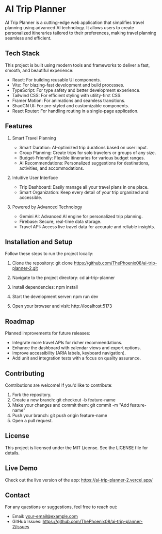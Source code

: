 # AI Trip Planner

AI Trip Planner is a cutting-edge web application that simplifies travel planning using advanced AI technology. It allows users to create personalized itineraries tailored to their preferences, making travel planning seamless and efficient.

## Tech Stack

This project is built using modern tools and frameworks to deliver a fast, smooth, and beautiful experience:

- React: For building reusable UI components.
- Vite: For blazing-fast development and build processes.
- TypeScript: For type safety and better development experience.
- Tailwind CSS: For efficient styling with utility-first CSS.
- Framer Motion: For animations and seamless transitions.
- ShadCN UI: For pre-styled and customizable components.
- React Router: For handling routing in a single-page application.

## Features

1. Smart Travel Planning

   - Smart Duration: AI-optimized trip durations based on user input.
   - Group Planning: Create trips for solo travelers or groups of any size.
   - Budget-Friendly: Flexible itineraries for various budget ranges.
   - AI Recommendations: Personalized suggestions for destinations, activities, and accommodations.

2. Intuitive User Interface

   - Trip Dashboard: Easily manage all your travel plans in one place.
   - Smart Organization: Keep every detail of your trip organized and accessible.

3. Powered by Advanced Technology
   - Gemini AI: Advanced AI engine for personalized trip planning.
   - Firebase: Secure, real-time data storage.
   - Travel API: Access live travel data for accurate and reliable insights.

## Installation and Setup

Follow these steps to run the project locally:

1. Clone the repository:
   git clone https://github.com/ThePhoenix08/ai-trip-planner-2.git

2. Navigate to the project directory:
   cd ai-trip-planner

3. Install dependencies:
   npm install

4. Start the development server:
   npm run dev

5. Open your browser and visit:
   http://localhost:5173

## Roadmap

Planned improvements for future releases:

- Integrate more travel APIs for richer recommendations.
- Enhance the dashboard with calendar views and export options.
- Improve accessibility (ARIA labels, keyboard navigation).
- Add unit and integration tests with a focus on quality assurance.

## Contributing

Contributions are welcome! If you'd like to contribute:

1. Fork the repository.
2. Create a new branch:
   git checkout -b feature-name
3. Make your changes and commit them:
   git commit -m "Add feature-name"
4. Push your branch:
   git push origin feature-name
5. Open a pull request.

## License

This project is licensed under the MIT License. See the LICENSE file for details.

## Live Demo

Check out the live version of the app: https://ai-trip-planner-2.vercel.app/

## Contact

For any questions or suggestions, feel free to reach out:

- Email: your-email@example.com
- GitHub Issues: https://github.com/ThePhoenix08/ai-trip-planner-2/issues
